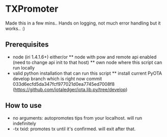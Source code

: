 # TXPromoter
Made this in a few mins.. Hands on logging, not much error handling but it works.. :)

## Prerequisites
* node (iri 1.4.1.6+) either/or
** node with pow and remote api enabled (need to change api init to that host)
** own node where this script can run locally
* valid python installation that can run this script
** install current PyOTA develop branch which is right now commit 033d6ecfd5da347fcf977021d0ea7745ed7008f8 (https://github.com/iotaledger/iota.lib.py/tree/develop)

## How to use
* no arguments: autopromotes tips from your localhost. will run indefinitely
* -tx txid: promotes tx until it's confirmed. will exit after that.